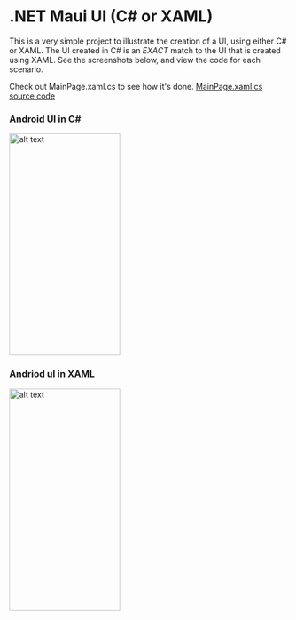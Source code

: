 # .NET Maui UI (C# or XAML)

This is a very simple project to illustrate the creation of a UI, using either C# or XAML. The UI created in C# is an *EXACT* match to the UI that is created using XAML. See the screenshots below, and view the code for each scenario.

Check out MainPage.xaml.cs to see how it's done.  [MainPage.xaml.cs source code](https://github.com/chriswoodbury/MauiCode/blob/master/MauiCode/MainPage.xaml.cs)

### Android UI in C#
<img src="" alt="alt text" Title="Andriod - Maui UI in C#" Height="400" Width="200">

### Andriod uI in XAML
<img src="" alt="alt text" Title="Andriod - Maui UI in C#" Height="400" Width="200">
